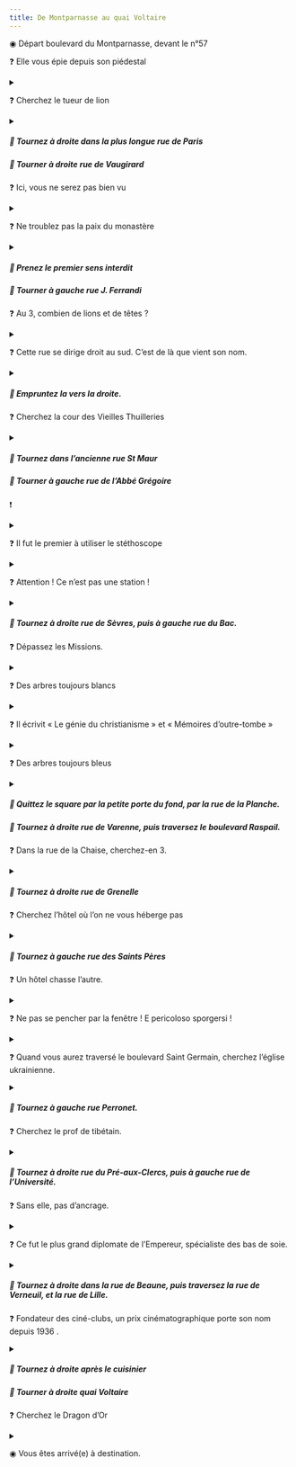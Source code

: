 ```yaml
---
title: De Montparnasse au quai Voltaire
---
```


◉ Départ boulevard du Montparnasse, devant le n°57


❓ Elle vous épie depuis son piédestal
<details>
    <summary></summary>
Buste de femme au 3è étage du 55 boulevard du Montparnasse
</details>

❓ Cherchez le tueur de lion
<details>
    <summary></summary>
Petit bas-relief au 35 boulevard du Montparnasse
</details>

##### 🚶 Tournez à droite dans la plus longue rue de Paris

##### 🚶 Tourner à droite rue de Vaugirard

❓ Ici, vous ne serez pas bien vu
<details>
    <summary></summary>
Centre culturel pour les aveugles, au 103 rue de Vaugirard
</details>

❓ Ne troublez pas la paix du monastère
<details>
    <summary></summary>
Monastère de la Visitation, 110 rue de Vaugirard
</details>

##### 🚶 Prenez le premier sens interdit

##### 🚶 Tourner à gauche rue J. Ferrandi

❓ Au 3, combien de lions et de têtes ?
<details>
    <summary></summary>
Au 3 rue J. Ferrandi, il y a 4 têtes de lions au 1er étage + 4 têtes, et 2 têtes au 4è étage, soit au total 6 têtes
</details>

❓ Cette rue se dirige droit au sud. C’est de là que vient son nom.
<details>
    <summary></summary>
rue du Cherche-Midi
</details>

##### 🚶 Empruntez la vers la droite.

❓ Cherchez la cour des Vieilles Thuilleries
<details>
    <summary></summary>
Au 86 rue du Cherche-Midi
</details>

##### 🚶 Tournez dans l’ancienne rue St Maur

##### 🚶 Tourner à gauche rue de l’Abbé Grégoire

❗
<details>
    <summary></summary>
La plaque gravée « …Maur » figure sur le mur. Le mot « Saint » a été martelé à la Révolution
</details>

❓ Il fut le premier à utiliser le stéthoscope
<details>
    <summary></summary>
Plaque commémorant la mémoire de Laënnec, 17 rue de l’Abbé Grégoire
</details>

❓ Attention ! Ce n’est pas une station !
<details>
    <summary></summary>
Dépôt RATP, Sous-station Vaneau, au 7 rue de l’Abbé Grégoire
</details>

##### 🚶 Tournez à droite rue de Sèvres, puis à gauche rue du Bac. 

❓ Dépassez les Missions.
<details>
    <summary></summary>
Missions Etrangères de Paris, au 109, rue du Bac
</details>

❓ Des arbres toujours blancs
<details>
    <summary></summary>
Arbres peints en blanc, sur le mur qui longe le square des Missions Etrangères, à la hauteur du 109 rue du Bac
</details>

❓ Il écrivit « Le génie du christianisme » et « Mémoires d’outre-tombe »
<details>
    <summary></summary>
Buste de Châteaubriand dans le square des Missions Etrangères
</details>

❓ Des arbres toujours bleus
<details>
    <summary></summary>
Arbres peints en bleu, sur un mur, au bout d’un chemin à droite du square
</details>

##### 🚶 Quittez le square par la petite porte du fond, par la rue de la Planche.

##### 🚶 Tournez à droite rue de Varenne, puis traversez le boulevard Raspail. 

❓ Dans la rue de la Chaise, cherchez-en 3.
<details>
    <summary></summary>
3 plaques de rues « Rue de la Chaise », à l’angle des rues de Grenelle et de la Chaise.
</details>

##### 🚶 Tournez à droite rue de Grenelle

❓ Cherchez l’hôtel où l’on ne vous héberge pas
<details>
    <summary></summary>
Hôtel de Bérulle, 15 rue de Grenelle
</details>

##### 🚶 Tournez à gauche rue des Saints Pères

❓ Un hôtel chasse l’autre.
<details>
    <summary></summary>
Hôtel des Saints Pères, au n° 65 de la rue éponyme, ancien hôtel Gittard.
</details>

❓ Ne pas se pencher par la fenêtre ! E pericoloso sporgersi !
<details>
    <summary></summary>
Deux personnages penchés, sculptés dans le mur du 57 rue des Saints Pères.
</details>

❓ Quand vous aurez traversé le boulevard Saint Germain, cherchez l’église ukrainienne.
<details>
    <summary></summary>
Au 51 rue des Saints Pères, une plaque sur la porte indique l’entrée de l’église ukrainienne Saint Vladimir le Grand.
</details>

##### 🚶 Tournez à gauche rue Perronet. 

❓ Cherchez le prof de tibétain.
<details>
    <summary></summary>
Au 3 rue Perronet, au 1er étage, une plaque commémore Ph Ed Foucaux (1811-1894), premier professeur de tibétain du monde occidental.
</details>

##### 🚶 Tournez à droite rue du Pré-aux-Clercs, puis à gauche rue de l’Université. 

❓ Sans elle, pas d’ancrage.
<details>
    <summary></summary>
Ancre sur la façade de Sciences Po, au 13 rue de l’Université, au-dessus du porche.
</details>

❓ Ce fut le plus grand diplomate de l’Empereur, spécialiste des bas de soie.
<details>
    <summary></summary>
Plaque commémorant Talleyrand, qui vécut en 1790 au 17 rue de l’Université. Napoléon 1er, qui s’en méfiait (avec raison, puisque Talleyrand n’hésita pas à le trahir), s’emporta un jour et l’insulta en ces termes : « Vous êtes de la merde dans un bas de soie ! »
</details>

##### 🚶 Tournez à droite dans la rue de Beaune, puis traversez la rue de Verneuil, et la rue de Lille.

❓ Fondateur des ciné-clubs, un prix cinématographique porte son nom depuis 1936 .
<details>
    <summary></summary>
5, rue de Beaune, une plaque commémore la mémoire de Louis Delluc, mort ici en 1924.
</details>

##### 🚶 Tournez à droite après le cuisinier

##### 🚶 Tourner à droite quai Voltaire

❓ Cherchez le Dragon d’Or
<details>
    <summary></summary>
Potence ouvragée en forme de dragon, 27 quai Voltaire.
</details>

◉ Vous êtes arrivé(e) à destination.